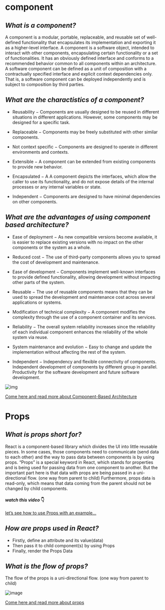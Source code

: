 # component 

## *What is a component?*

A component is a modular, portable, replaceable, and reusable set of well-defined functionality that encapsulates its implementation and exporting it as a higher-level interface.
A component is a software object, intended to interact with other components, encapsulating certain functionality or a set of functionalities. It has an obviously defined interface and conforms to a recommended behavior common to all components within an architecture.
A software component can be defined as a unit of composition with a contractually specified interface and explicit context dependencies only. That is, a software component can be deployed independently and is subject to composition by third parties.

## *What are the charactistics of a component?*

* Reusability − Components are usually designed to be reused in different situations in different applications. However, some components may be designed for a specific task.

* Replaceable − Components may be freely substituted with other similar components.

* Not context specific − Components are designed to operate in different environments and contexts.

- Extensible − A component can be extended from existing components to provide new behavior.

- Encapsulated − A A component depicts the interfaces, which allow the caller to use its functionality, and do not expose details of the internal processes or any internal variables or state.

+ Independent − Components are designed to have minimal dependencies on other components.

## *What are the advantages of using component based architecture?*

+ Ease of deployment − As new compatible versions become available, it is easier to replace existing versions with no impact on the other components or the system as a whole.

- Reduced cost − The use of third-party components allows you to spread the cost of development and maintenance.

* Ease of development − Components implement well-known interfaces to provide defined functionality, allowing development without impacting other parts of the system.

+ Reusable − The use of reusable components means that they can be used to spread the development and maintenance cost across several applications or systems.

- Modification of technical complexity − A component modifies the complexity through the use of a component container and its services.

* Reliability − The overall system reliability increases since the reliability of each individual component enhances the reliability of the whole system via reuse.

+ System maintenance and evolution − Easy to change and update the implementation without affecting the rest of the system.

- Independent − Independency and flexible connectivity of components. Independent development of components by different group in parallel. Productivity for the software development and future software development.

![img](https://www.tutorialspoint.com/software_architecture_design/images/principles_of_component_based_design.jpg)


[Come here and read more about Component-Based Architecture](https://www.tutorialspoint.com/software_architecture_design/component_based_architecture.htm)


# Props

## *What is props short for?*
React is a component-based library which divides the UI into little reusable pieces. In some cases, those components need to communicate (send data to each other) and the way to pass data between components is by using props.
“Props” is a special keyword in React, which stands for properties and is being used for passing data from one component to another.
But the important part here is that data with props are being passed in a uni-directional flow. (one way from parent to child)
Furthermore, props data is read-only, which means that data coming from the parent should not be changed by child components.

#### *watch this video* 👇

[let’s see how to use Props with an example…
](https://www.youtube.com/watch?v=KvapOdsFK5A&t=3s)

## *How are props used in React?*

- Firstly, define an attribute and its value(data)
- Then pass it to child component(s) by using Props
- Finally, render the Props Data

## *What is the flow of props?*

The flow of the props is a uni-directional flow. (one way from parent to child)


![image](https://dmitripavlutin.com/static/6d14625626a323816b47d301a6319626/05127/cover.png)

[Come here and read more about  props](https://itnext.io/what-is-props-and-how-to-use-it-in-react-da307f500da0#:~:text=%E2%80%9CProps%E2%80%9D%20is%20a%20special%20keyword,way%20from%20parent%20to%20child)
